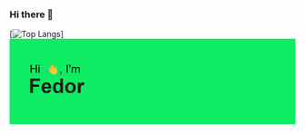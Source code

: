 ### Hi there 👋
[![Top Langs](https://github-readme-stats.vercel.app/api/top-langs/?username=Fedor102&layout=compact)]
[![MasterHead](header.png)](Fedor102)
